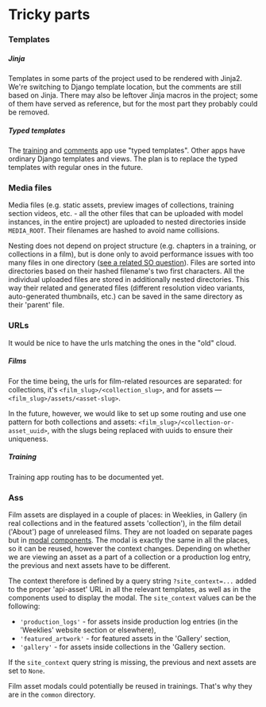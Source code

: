 # Tricky parts

### Templates
##### Jinja
Templates in some parts of the project used to be rendered with Jinja2. We're switching to Django
template location, but the comments are still based on Jinja. There may also be leftover Jinja macros in
the project; some of them have served as reference, but for the most part they probably could be removed.


##### Typed templates
The [training](./architecture.md#training) and [comments](./architecture.md#comments) app use
"typed templates". Other apps have ordinary Django templates and views. The plan is to replace the typed
templates with regular ones in the future.



### Media files

Media files (e.g. static assets, preview images of collections, training section videos, etc. - all the
other files that can be uploaded with model instances, in the entire project) are uploaded to nested
directories inside `MEDIA_ROOT`. Their filenames are hashed to avoid name collisions.

Nesting does not depend on project structure (e.g. chapters in a training, or collections in a film),
but is done only to avoid performance issues with too many files in one directory
([see a related SO question](https://stackoverflow.com/a/466938/4744341)). Files are sorted into
directories based on their hashed filename's two first characters. All the individual uploaded files
are stored in additionally nested directories. This way their related and generated files (different
resolution video variants, auto-generated thumbnails, etc.) can be saved in the same directory as their
'parent' file.


### URLs

It would be nice to have the urls matching the ones in the "old" cloud.

##### Films
For the time being, the urls for film-related resources are separated:
for collections, it's `<film_slug>/<collection_slug>`, and for assets — `<film_slug>/assets/<asset-slug>`.

In the future, however, we would like to set up some routing and use one pattern for both
collections and assets: `<film_slug>/<collection-or-asset_uuid>`, with the slugs being replaced
with uuids to ensure their uniqueness.

##### Training
Training app routing has to be documented yet.


### Ass

Film assets are displayed in a couple of places: in Weeklies, in Gallery (in real collections and
in the featured assets 'collection'), in the film detail ('About') page of unreleased films.
They are not loaded on separate pages but in [modal
components](https://getbootstrap.com/docs/4.0/components/modal/).
The modal is exactly the same in all the places, so it can be reused, however the context changes.
Depending on whether we are viewing an asset as a part of a collection or a production log entry,
the previous and next assets have to be different.

The context therefore is defined by a query string `?site_context=...` added to the proper 'api-asset'
URL in all the relevant templates, as well as in the components used to display the modal.
The `site_context` values can be the following:

- `'production_logs'` - for assets inside production log entries (in the 'Weeklies' website section or elsewhere),
- `'featured_artwork'` - for featured assets in the 'Gallery' section,
- `'gallery'` - for assets inside collections in the 'Gallery section.

If the `site_context` query string is missing, the previous and next assets are set to `None`.

Film asset modals could potentially be reused in trainings. That's why they are in the `common` directory.
